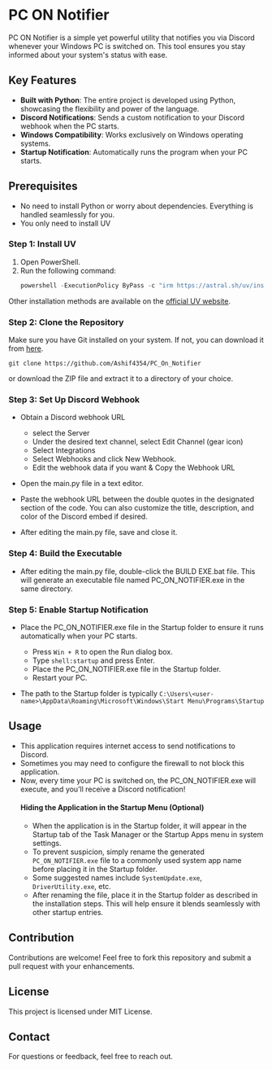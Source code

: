 # PC ON Notifier  

PC ON Notifier is a simple yet powerful utility that notifies you via Discord whenever your Windows PC is switched on. This tool ensures you stay informed about your system's status with ease.  

## Key Features  
- **Built with Python**: The entire project is developed using Python, showcasing the flexibility and power of the language.  
- **Discord Notifications**: Sends a custom notification to your Discord webhook when the PC starts.  
- **Windows Compatibility**: Works exclusively on Windows operating systems.  
- **Startup Notification**: Automatically runs the program when your PC starts.

## Prerequisites  
* No need to install Python or worry about dependencies. Everything is handled seamlessly for you.  
* You only need to install UV

### Step 1: Install UV  
1. Open PowerShell.  
2. Run the following command:  
    ```powershell
    powershell -ExecutionPolicy ByPass -c "irm https://astral.sh/uv/install.ps1 | iex"
    ```
Other installation methods are available on the [official UV website](https://docs.astral.sh/uv/getting-started/installation/).

### Step 2: Clone the Repository 
Make sure you have Git installed on your system. If not, you can download it from [here](https://git-scm.com/downloads).
```
git clone https://github.com/Ashif4354/PC_On_Notifier
```
or download the ZIP file and extract it to a directory of your choice.

### Step 3: Set Up Discord Webhook
* Obtain a Discord webhook URL
    * select the Server
    * Under the desired text channel, select Edit Channel (gear icon) 
    * Select Integrations
    * Select Webhooks and click New Webhook. 
    * Edit the webhook data if you want & Copy the Webhook URL

* Open the main.py file in a text editor.
* Paste the webhook URL between the double quotes in the designated section of the code. You can also customize the title, description, and color of the Discord embed if desired.

* After editing the main.py file, save and close it.

### Step 4: Build the Executable
* After editing the main.py file, double-click the BUILD EXE.bat file. This will generate an executable file named PC_ON_NOTIFIER.exe in the same directory.

### Step 5: Enable Startup Notification
* Place the PC_ON_NOTIFIER.exe file in the Startup folder to ensure it runs automatically when your PC starts.
    * Press `Win + R` to open the Run dialog box.
    * Type `shell:startup` and press Enter.
    * Place the PC_ON_NOTIFIER.exe file in the Startup folder.
    * Restart your PC.

* The path to the Startup folder is typically `C:\Users\<user-name>\AppData\Roaming\Microsoft\Windows\Start Menu\Programs\Startup`


## Usage
* This application requires internet access to send notifications to Discord.
* Sometimes you may need to configure the firewall to not block this application.
* Now, every time your PC is switched on, the PC_ON_NOTIFIER.exe will execute, and you’ll receive a Discord notification!
  #### Hiding the Application in the Startup Menu (Optional)
  * When the application is in the Startup folder, it will appear in the Startup tab of the Task Manager or the Startup Apps menu in system settings.
  * To prevent suspicion, simply rename the generated `PC_ON_NOTIFIER.exe` file to a commonly used system app name before placing it in the Startup folder.
  * Some suggested names include `SystemUpdate.exe`, `DriverUtility.exe`, etc.
  * After renaming the file, place it in the Startup folder as described in the installation steps. This will help ensure it blends seamlessly with other startup entries.


## Contribution
Contributions are welcome! Feel free to fork this repository and submit a pull request with your enhancements.

## License
This project is licensed under MIT License.

## Contact
For questions or feedback, feel free to reach out.